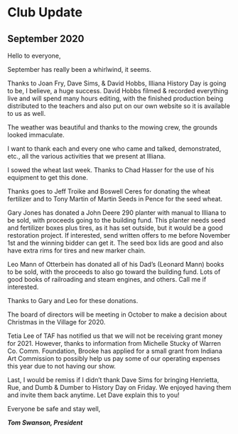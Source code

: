 # Club Update

## September 2020

Hello to everyone,

September has really been a whirlwind, it seems.

Thanks to Joan Fry, Dave Sims, & David Hobbs, Illiana History Day is going to be, I believe, a
huge success.
David Hobbs filmed & recorded everything live and will spend many hours editing, with the
finished production
being distributed to the teachers and also put on our own website so it is available to us as
well.

The weather was beautiful and thanks to the mowing crew, the grounds looked immaculate.

I want to thank each and every one who came and talked, demonstrated, etc., all the various
activities that we present at Illiana.

I sowed the wheat last week. Thanks to Chad Hasser for the use of his equipment to get this
done.

Thanks goes to Jeff Troike and Boswell Ceres for donating the wheat fertilizer and to Tony
Martin of Martin Seeds in Pence for the seed wheat.

Gary Jones has donated a John Deere 290 planter with manual to Illiana to be sold, with proceeds
going to the building fund. This planter needs seed and fertilizer boxes plus tires, as it has
set outside, but it would be a good restoration project. If interested, send written offers to
me before November 1st and the winning bidder can get it. The seed box lids are good and also
have extra rims for tires and new marker chain.

Leo Mann of Otterbein has donated all of his Dad’s (Leonard Mann) books to be sold, with the
proceeds to also go toward the building fund. Lots of good books of railroading and steam
engines, and others. Call me if interested.

Thanks to Gary and Leo for these donations.

The board of directors will be meeting in October to make a decision about Christmas in the
Village for 2020.

Tetia Lee of TAF has notified us that we will not be receiving grant money for 2021. However,
thanks to information from Michelle Stucky of Warren Co. Comm. Foundation, Brooke has applied
for a small grant from Indiana Art Commission to possibly help us pay some of our operating
expenses this year due to not having our show.

Last, I would be remiss if I didn’t thank Dave Sims for bringing Henrietta, Rue, and Dumb &
Dumber to History Day on Friday. We enjoyed having them and invite them back anytime. Let Dave
explain this to you!

Everyone be safe and stay well,

***Tom Swanson, President***